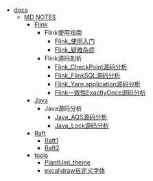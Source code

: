   - [docs](/docs/README.md)
    - [MD NOTES](/docs/MD-NOTES/README.md)
      - [Flink](/docs/MD-NOTES/Flink/README.md)
        - Flink使用指南
          - [Flink_使用入门](/docs/MD-NOTES/Flink/Flink使用指南/Flink_使用入门.md)
          - [Flink_疑难杂症](/docs/MD-NOTES/Flink/Flink使用指南/Flink_疑难杂症.md)
        - Flink源码剖析
          - [Flink_CheckPoint源码分析](/docs/MD-NOTES/Flink/Flink源码剖析/Flink_CheckPoint源码分析.md)
          - [Flink_FlinkSQL源码分析](/docs/MD-NOTES/Flink/Flink源码剖析/Flink_FlinkSQL源码分析.md)
          - [Flink_Yarn application源码分析](/docs/MD-NOTES/Flink/Flink源码剖析/Flink_Yarn-application源码分析.md)
          - [Flink一致性ExactlyOnce源码分析](/docs/MD-NOTES/Flink/Flink源码剖析/Flink一致性ExactlyOnce源码分析.md)
      - [Java](/docs/MD-NOTES/Java/README.md)
        - Java源码分析
          - [Java_AQS源码分析](/docs/MD-NOTES/Java/Java源码分析/Java_AQS源码分析.md)
          - [Java_Lock源码分析](/docs/MD-NOTES/Java/Java源码分析/Java_Lock源码分析.md)
      - [Raft](/docs/MD-NOTES/Raft/README.md)
        - [Raft1](/docs/MD-NOTES/Raft/Raft1.md)
        - [Raft2](/docs/MD-NOTES/Raft/Raft2.md)
      - [tools](/docs/MD-NOTES/tools/README.md)
        - [PlantUml_theme](/docs/MD-NOTES/tools/PlantUml_theme.md)
        - [excalidraw自定义字体](/docs/MD-NOTES/tools/excalidraw自定义字体.md)